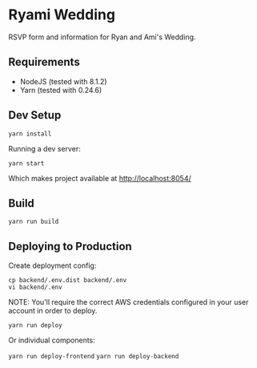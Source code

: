 # Ryami Wedding

RSVP form and information for Ryan and Ami's Wedding.


## Requirements

 - NodeJS (tested with 8.1.2)
 - Yarn (tested with 0.24.6)


## Dev Setup

`yarn install`

Running a dev server:

`yarn start`

Which makes project available at [http://localhost:8054/](http://localhost:8054/)


## Build

`yarn run build`


## Deploying to Production

Create deployment config:

```
cp backend/.env.dist backend/.env
vi backend/.env
```

NOTE: You'll require the correct AWS credentials configured in your user account in order to deploy.

`yarn run deploy`

Or individual components:

`yarn run deploy-frontend`
`yarn run deploy-backend`
